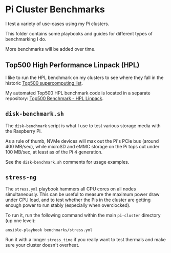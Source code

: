 # Pi Cluster Benchmarks

I test a variety of use-cases using my Pi clusters.

This folder contains some playbooks and guides for different types of benchmarking I do.

More benchmarks will be added over time.

## Top500 High Performance Linpack (HPL)

I like to run the HPL benchmark on my clusters to see where they fall in the historic [Top500 supercomputing list](https://top500.org).

My automated Top500 HPL benchmark code is located in a separate repository: [Top500 Benchmark - HPL Linpack](https://github.com/geerlingguy/top500-benchmark).

## `disk-benchmark.sh`

The `disk-benchmark` script is what I use to test various storage media with the Raspberry Pi.

As a rule of thumb, NVMe devices will max out the Pi's PCIe bus (around 400 MB/sec), while microSD and eMMC storage on the Pi tops out under 100 MB/sec, at least as of the Pi 4 generation.

See the `disk-benchmark.sh` comments for usage examples.

## `stress-ng`

The `stress.yml` playbook hammers all CPU cores on all nodes simultaneously. This can be useful to measure the maximum power draw under CPU load, and to test whether the Pis in the cluster are getting enough power to run stably (especially when overclocked).

To run it, run the following command within the main `pi-cluster` directory (up one level):

```
ansible-playbook benchmarks/stress.yml
```

Run it with a longer `stress_time` if you really want to test thermals and make sure your cluster doesn't overheat.

